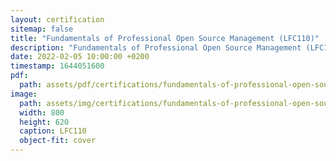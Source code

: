 ```yaml
---
layout: certification
sitemap: false
title: "Fundamentals of Professional Open Source Management (LFC110)"
description: "Fundamentals of Professional Open Source Management (LFC110)"
date: 2022-02-05 10:00:00 +0200
timestamp: 1644051600
pdf:
  path: assets/pdf/certifications/fundamentals-of-professional-open-source-management-lfc110.pdf
image:
  path: assets/img/certifications/fundamentals-of-professional-open-source-management-lfc110.webp
  width: 800
  height: 620
  caption: LFC110
  object-fit: cover
---
```

